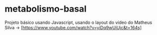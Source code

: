 # metabolismo-basal

Projeto básico usando Javascript, usando o layout do vídeo do Matheus Silva -> [https://www.youtube.com/watch?v=yiDq9wUiUjc&t=164s] 
